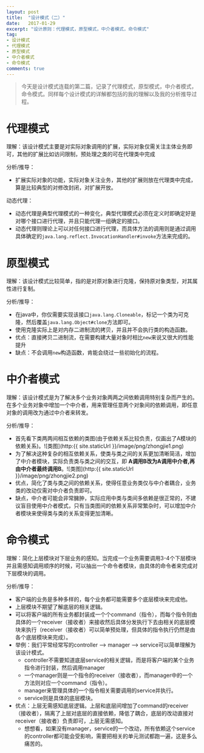 ```yaml
---
layout: post
title:  "设计模式（二）"
date:   2017-01-29
excerpt: "设计原则：代理模式，原型模式，中介者模式，命令模式"
tag:
- 设计模式
- 代理模式
- 原型模式
- 中介者模式
- 命令模式
comments: true
---
```

> 今天是设计模式连载的第二篇，记录了代理模式，原型模式，中介者模式，命令模式。同样每个设计模式的详解都包括的我的理解以及我的分析推导过程。

# 代理模式
理解：该设计模式主要是对实际对象调用的扩展，实际对象仅需关注主体业务即可，其他的扩展比如访问限制，预处理之类的可在代理类中完成

分析/推导：

* 扩展实际对象的功能，实际对象关注业务，其他的扩展则放在代理类中完成，算是比较典型的对修改封闭，对扩展开放。

动态代理：

* 动态代理是典型代理模式的一种变化，典型代理模式必须在定义时即确定好是对哪个接口进行代理，并且只能代理一组确定的接口。
* 动态代理则理论上可以对任何接口进行代理，而具体方法的调用则是通过调用具体确定的```java.lang.reflect.InvocationHandler#invoke```方法来完成的。

# 原型模式
理解：该设计模式比较简单，指的是对原对象进行克隆，保持原对象类型，对其属性进行复制。

分析/推导：

* 在java中，你仅需要实现该接口```java.lang.Cloneable```，标记一个类为可克隆，然后覆盖```java.lang.Object#clone```方法即可。
* 使用克隆实际上是对内存二进制流的拷贝，并且并不会执行类的构造函数。
* 优点：直接拷贝二进制流，在需要构建大量对象时相比```new```来说又很大的性能提升
* 缺点：不会调用```new```构造函数，肯能会绕过一些初始化的流程。

# 中介者模式
理解：该设计模式是为了解决多个业务对象两两之间依赖调用特别复杂而产生的。在多个业务对象中增加一个中介者，用来管理任意两个对象间的依赖调用，即任意对象的调用改为通过中介者来转发。

分析/推导：

* 首先看下类两两间相互依赖的类图(由于依赖关系比较负责，仅画出了A模块的依赖关系)。![类图](http:{{ site.staticUrl }}/image/png/zhongjie1.png)
* 为了解决这种复杂的相互依赖关系，使类与类之间的关系更加清晰简洁，增加了中介者模块，实际负责类与类之间的交互，即 __A调用B改为A调用中介者,再由中介者最终调用B__。![类图](http:{{ site.staticUrl }}/image/png/zhongjie2.png)
* 优点，简化了类与类之间的依赖关系，使得任意业务类仅与中介者耦合，业务类的改动仅需对中介者负责即可。
* 缺点，中介者可能会非常臃肿，实际应用中类与类间多依赖是很正常的，不建议盲目使用中介者模式，只有当类图间的依赖关系非常繁杂时，可以增加中介者模块来使得类与类的关系变得更加清晰。

# 命令模式
理解：简化上层模块对下层业务的感知。当完成一个业务需要调用3-4个下层模块并且需感知调用顺序的时候，可以抽出一个命令者模块，由具体的命令者来完成对下层模块的调用。

分析/推导：

* 客户端的业务是多种多样的，每个业务都可能需要多个底层模块来完成他。
* 上层模块不期望了解底层的相关逻辑。
* 可以将客户端的所有业务都封装成一个个command（指令），而每个指令则由具体的一个receiver（接收者）来接收然后具体分发执行下去由相关的底层模块来执行（receiver（接收者）可以简单预处理，但具体的指令执行仍然是由各个底层模块来完成）。
* 举例：我们平常经常写的controller --> manager --> service可以简单理解为该设计模式。
    * controller不需要知道底层service的相关逻辑，而是将客户端的某个业务指令进行封装，然后调用manager
    * 一个manager则是一个指令的receiver（接收者），而manager中的一个方法则对应一个command（指令）。
    * manager来管理具体的一个指令相关需要调用的service并执行。
    * service则是具体的底层模块。
* 优点：上层无需感知底层逻辑。上层和底层间增加了command的receiver（接收者），隔离了上层对底层的直接依赖，降低了耦合，底层的改动直接对receiver（接收者）负责即可，上层无需感知。
    * 想想看，如果没有manager，service的一个改动，所有依赖这个service的controller都可能会受影响，需要把相关的单元测试都跑一遍，这是多么痛苦的。